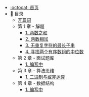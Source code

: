 * [:octocat: 首页](/README)
* :memo: 目录
    * [开篇词](/notes/开篇词.md)
    * 第 1 章 - 解题
        * [1. 两数之和](/notes/解题/两数之和.md)
        * [2. 两数相加](#)
        * [3. 无重复字符的最长子串](#)
        * [4. 寻找两个有序数组的中位数](#)   
    * 第 2 章 - 面试题库
        * [1. 编写中](#)       
    * 第 3 章 - 算法思维
        * [1. 二进制与或非运算](#)
    * 第 4 章 - 数据结构
        * [1. 编写中](#)     